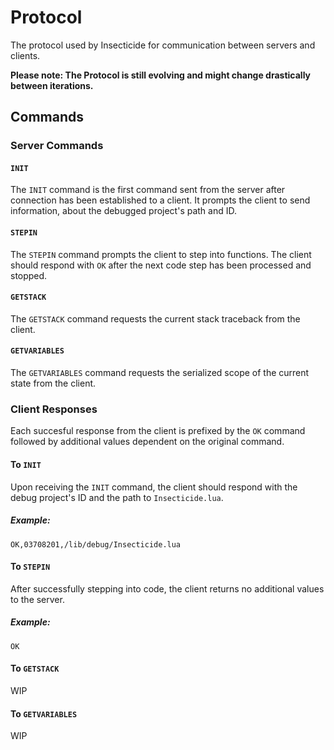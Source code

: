 # Protocol

The protocol used by Insecticide for communication between servers and clients.

__Please note: The Protocol is still evolving and might change drastically between iterations.__

## Commands

### Server Commands

#### `INIT`

The `INIT` command is the first command sent from the server after connection has been established to a client. It prompts the client to send information, about the debugged project's path and ID.

#### `STEPIN`

The `STEPIN` command prompts the client to step into functions. The client should respond with `OK` after the next code step has been processed and stopped.

#### `GETSTACK`

The `GETSTACK` command requests the current stack traceback from the client.

#### `GETVARIABLES`

The `GETVARIABLES` command requests the serialized scope of the current state from the client.

### Client Responses

Each succesful response from the client is prefixed by the `OK` command followed by additional values dependent on the original command.

#### To `INIT`  

Upon receiving the `INIT` command, the client should respond with the debug project's ID and the path to `Insecticide.lua`.

##### _Example:_

`OK,03708201,/lib/debug/Insecticide.lua`

#### To `STEPIN`

After successfully stepping into code, the client returns no additional values to the server.

##### _Example:_

`OK`

#### To `GETSTACK`

WIP

#### To `GETVARIABLES`

WIP
